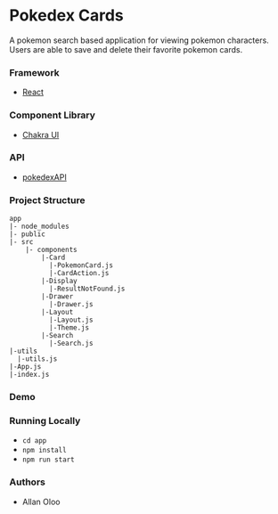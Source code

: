 # Pokedex Cards
A pokemon search based application for viewing pokemon characters. Users are able to save and delete their favorite pokemon cards.

### Framework
- [React](https://reactjs.org/)

### Component Library
- [Chakra UI](https://chakra-ui.com/)

### API 
-  [pokedexAPI](https://pokeapi.co/)

### Project Structure 
    app
    |- node_modules
    |- public             
    |- src
        |- components
            |-Card 
              |-PokemonCard.js
              |-CardAction.js
            |-Display
              |-ResultNotFound.js
            |-Drawer
              |-Drawer.js
            |-Layout
              |-Layout.js
              |-Theme.js
            |-Search
              |-Search.js
    |-utils
      |-utils.js
    |-App.js
    |-index.js
    
### Demo

### Running Locally
  - `cd app`
  - `npm install`
  - `npm run start`
  
### Authors 
- Allan Oloo
